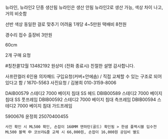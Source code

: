 뉴라인, 뉴라인2 단종 생산됨
뉴라인은 생산 안됨 뉴라인2로 생산 가능, 색상 차이 나고, 거의 비슷함

선반 색상 동일한 걸로 맞추기 어려움
1개당 4~5만원 택배비 8천원

경수리 접수 출장비 3만원

60cm

2개 구매 요청


#칭찬콜12월 
13482192 원상미
(전화 종료시) 친절한 설명 감사합니다.

사프란컬러 6인용 의자패드 구입요청(커버+안에솜) / 직접 교체할 수 있는 구조로 되어있다고 함 / 1670-5563 사진요청 / 김봉희 010-3159-8006

DAIB00579	스테디2 7000 베이지 침대 SS 헤드
DBIB00589	스테디2 7000 베이지 침대 SS 풋프레임
DBIB00592	스테디2 7000 베이지 침대 측프레임
DBIB00594	스테디2 7000 베이지 침대 가드프레임

5900676 윤정희 25070400455
```
사진 확인 시 ML500 확인, 손잡이 160MM 맨하탄(골드) 확인됨 > 한샘 플렉시블 입수전 ML500 블랙 中 코브라&줄 교체 시 66,000원, 손잡이 16,000원 공임비 별도
```